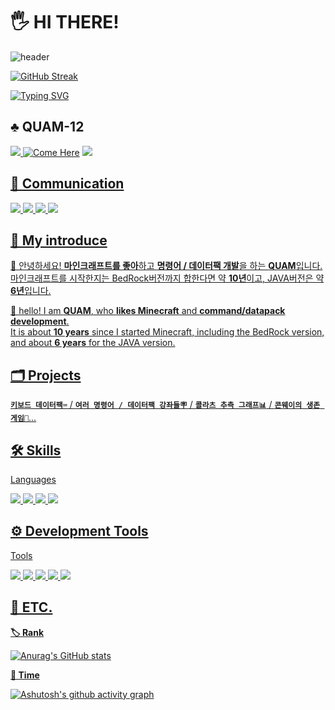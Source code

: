 <!--
**QUAM-12/QUAM-12** is a ✨ _special_ ✨ repository because its `README.md` (this file) appears on your GitHub profile.

Here are some ideas to get you started:

- 🔭 I’m currently working on ...
- 🌱 I’m currently learning ...
- 👯 I’m looking to collaborate on ...
- 🤔 I’m looking for help with ...
- 💬 Ask me about ...
- 📫 How to reach me: ...
- 😄 Pronouns: ...
- ⚡ Fun fact: ...
-->

# 🖐 HI THERE!
![header](https://capsule-render.vercel.app/api?&color=404040&type=Waving&text=🖥️QUAM⌨️&animation=fadeIn&fontColor=FFFFFF&height=200)

[![GitHub Streak](https://streak-stats.demolab.com?user=QUAM-12&theme=github-dark&locale=ko&date_format=M%20j%5B%2C%20Y%5D)](https://git.io/streak-stats)

[![Typing SVG](https://readme-typing-svg.demolab.com?font=Fira+Code&weight=700&duration=4000&pause=1000&color=FFFFFF&center=true&vCenter=true&width=435&lines=>Minecraft+is+Development+Tools)](https://git.io/typing-svg)

<!--
**quam/Minecraft** is a 🔆_special_🔆 repository because its `README.md` (this file) appears on your GitHub Profile.

Here are some ideas to get you started:

= My introduce 🧑‍🎓 =-->
## ♣ QUAM-12
<a href="https://ko.wikipedia.org/wiki/MacOS"><img src="https://img.shields.io/badge/Mac OS-999999?style=flat&logo=Apple&logoColor=white"/> [![Come Here](https://hits.seeyoufarm.com/api/count/incr/badge.svg?url=https%3A%2F%2Fgithub.com%2Fgjbae1212%2Fhit-counter&count_bg=%239C3DE8&title_bg=%235B5D5B&icon=ghostery.svg&icon_color=%239452F2&title=Come&edge_flat=false)](https://hits.seeyoufarm.com)
<a href="https://ko.wikipedia.org/wiki/%EB%8C%80%ED%95%9C%EB%AF%BC%EA%B5%AD"><img src="https://img.shields.io/badge/Republic Of Korea 🇰🇷-528DD7?style=flat&logo=Font Awesome&logoColor=white"/>


## 🙏 Communication
<a href="https://www.youtube.com/channel/UCtAqG6OE5IbcuQHTtI48IWg"><img src="https://img.shields.io/badge/YouTube-FF0000?style=flat&logo=YouTube&logoColor=white"/> <a href="https://discord.com/channels/@me"><img src="https://img.shields.io/badge/Discord [QUAM퀌5895]-5865F2?style=flat&logo=Discord&logoColor=white"/> <a href="https://mail.google.com/mail"><img src="https://img.shields.io/badge/kimnamutomak@gmail.com-critical?style=flat&logo=Gmail&logoColor=white"/> <a href="https://github.com/QUAM-12"><img src="https://img.shields.io/badge/https://github.com/QUAM--12-181717?style=flat&logo=GitHub&logoColor=white"/>


## 🧐 My introduce

👋 안녕하세요! **마인크래프트를 좋아**하고 **명령어 / 데이터팩 개발**을 하는 **QUAM**입니다.   
마인크래프트를 시작한지는 BedRock버전까지 합한다면 약 **10년**이고, JAVA버전은 약 **6년**입니다.

👋 hello! I am **QUAM**, who **likes Minecraft** and **command/datapack development**.   
It is about **10 years** since I started Minecraft, including the BedRock version, and about **6 years** for the JAVA version.

## 🗂️ Projects

**`키보드 데이터팩⌨`** / **`여러 명령어 / 데이터팩 강좌들🪧`** / **`콜라츠 추측 그래프📊`** / **`콘웨이의 생존 게임👾`**...

## 🛠️ Skills
Languages

<img src="https://img.shields.io/badge/Python-3776AB?style=flat&logo=Python&logoColor=white"/> <img src="https://img.shields.io/badge/Minecraft Commands-00C300?style=flat&logo=Minecraft&logoColor=white"/> <img src="https://img.shields.io/badge/JSON-yellow?style=flat&logo=JSON&logoColor=white"/> <img src="https://img.shields.io/badge/mcfunction-FD3456?style=flat&logo=Minecraft&logoColor=white"/> 

## ⚙️ Development Tools
Tools

<img src="https://img.shields.io/badge/Visual Studio Code-007ACC?style=flat&logo=Visual Studio Code&logoColor=white"/> <img src="https://img.shields.io/badge/Sublime Text-FF9800?style=flat&logo=Sublime Text&logoColor=white"/> <img src="https://img.shields.io/badge/PyCharm-000000?style=flat&logo=PyCharm&logoColor=white"/> <img src="https://img.shields.io/badge/IntelliJ IDEA-000000?style=flat&logo=IntelliJ IDEA&logoColor=white"/> <img src="https://img.shields.io/badge/Git-F05032?style=flat&logo=Git&logoColor=white"/>

## 🔖 ETC.
**🏷️ Rank**

![Anurag's GitHub stats](https://github-readme-stats.vercel.app/api?username=QUAM-12&show_icons=true&theme=midnight-purple)


**📅 Time**

[![Ashutosh's github activity graph](https://github-readme-activity-graph.cyclic.app/graph?username=QUAM-12&theme=react-dark
)](https://github.com/QUAM-12/github-readme-activity-graph)
